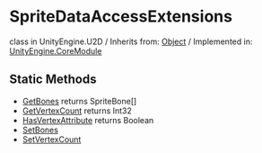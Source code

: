 # SpriteDataAccessExtensions
class in UnityEngine.U2D
 / Inherits from: <a href="https://docs.unity3d.com/6000.0/Documentation/ScriptReference/Object.html" target="_blank">Object</a> / Implemented in: <a href="https://docs.unity3d.com/6000.0/Documentation/ScriptReference/UnityEngine.CoreModule.html" target="_blank">UnityEngine.CoreModule</a>
## Static Methods
- <a href="https://docs.unity3d.com/6000.0/Documentation/ScriptReference/SpriteDataAccessExtensions.GetBones.html" target="_blank">GetBones</a> returns SpriteBone[]
- <a href="https://docs.unity3d.com/6000.0/Documentation/ScriptReference/SpriteDataAccessExtensions.GetVertexCount.html" target="_blank">GetVertexCount</a> returns Int32
- <a href="https://docs.unity3d.com/6000.0/Documentation/ScriptReference/SpriteDataAccessExtensions.HasVertexAttribute.html" target="_blank">HasVertexAttribute</a> returns Boolean
- <a href="https://docs.unity3d.com/6000.0/Documentation/ScriptReference/SpriteDataAccessExtensions.SetBones.html" target="_blank">SetBones</a>
- <a href="https://docs.unity3d.com/6000.0/Documentation/ScriptReference/SpriteDataAccessExtensions.SetVertexCount.html" target="_blank">SetVertexCount</a>
